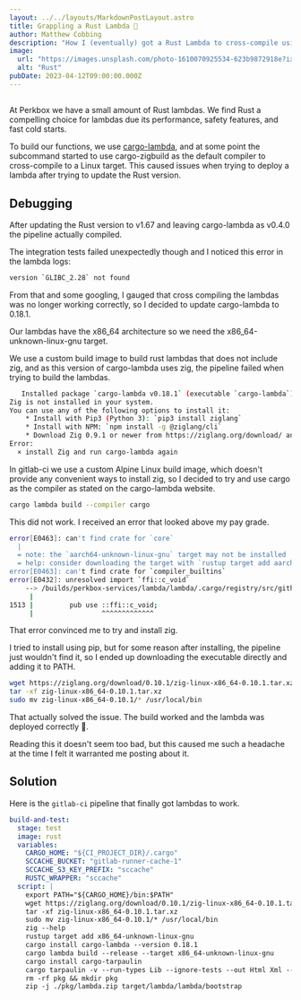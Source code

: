 ```yaml
---
layout: ../../layouts/MarkdownPostLayout.astro
title: Grappling a Rust Lambda 🦀
author: Matthew Cobbing
description: "How I (eventually) got a Rust Lambda to cross-compile using Cargo Lambda."
image:
  url: "https://images.unsplash.com/photo-1610070925534-623b9872918e?ixlib=rb-4.0.3&ixid=MnwxMjA3fDB8MHxwaG90by1wYWdlfHx8fGVufDB8fHx8&fm=jpg&w=700&fit=max"
  alt: "Rust"
pubDate: 2023-04-12T09:00:00.000Z
---
```


##

At Perkbox we have a small amount of Rust lambdas. We find Rust a compelling choice for lambdas due its performance, safety features, and fast cold starts.

To build our functions, we use [cargo-lambda](https://www.cargo-lambda.info/), and at some point the subcommand started to use cargo-zigbuild as the default compiler to cross-compile to a Linux target. This caused issues when trying to deploy a lambda after trying to update the Rust version.

## Debugging

After updating the Rust version to v1.67 and leaving cargo-lambda as v0.4.0 the pipeline actually compiled.

The integration tests failed unexpectedly though and I noticed this error in the lambda logs:

```sh
version `GLIBC_2.28` not found
```

From that and some googling, I gauged that cross compiling the lambdas was no longer working correctly, so I decided to update cargo-lambda to 0.18.1.

Our lambdas have the x86_64 architecture so we need the x86_64-unknown-linux-gnu target.

We use a custom build image to build rust lambdas that does not include zig, and as this version of cargo-lambda uses zig, the pipeline failed when trying to build the lambdas.

```sh
   Installed package `cargo-lambda v0.18.1` (executable `cargo-lambda`)
Zig is not installed in your system.
You can use any of the following options to install it:
	* Install with Pip3 (Python 3): `pip3 install ziglang`
	* Install with NPM: `npm install -g @ziglang/cli`
	* Download Zig 0.9.1 or newer from https://ziglang.org/download/ and add it to your PATH
Error:
  × install Zig and run cargo-lambda again
```

In gitlab-ci we use a custom Alpine Linux build image, which doesn't provide any convenient ways to install zig, so I decided to try and use cargo as the compiler as stated on the cargo-lambda website.

```sh
cargo lambda build --compiler cargo
```

This did not work. I received an error that looked above my pay grade.

```sh
error[E0463]: can't find crate for `core`
  |
  = note: the `aarch64-unknown-linux-gnu` target may not be installed
  = help: consider downloading the target with `rustup target add aarch64-unknown-linux-gnu`
error[E0463]: can't find crate for `compiler_builtins`
error[E0432]: unresolved import `ffi::c_void`
    --> /builds/perkbox-services/lambda/lambda/.cargo/registry/src/github.com-1ecc6299db9ec823/libc-0.2.131/src/unix/mod.rs:1513:17
     |
1513 |         pub use ::ffi::c_void;
     |                 ^^^^^^^^^^^^^
```

That error convinced me to try and install zig.

I tried to install using pip, but for some reason after installing, the pipeline just wouldn't find it, so I ended up downloading the executable directly and adding it to PATH.

```sh
wget https://ziglang.org/download/0.10.1/zig-linux-x86_64-0.10.1.tar.xz
tar -xf zig-linux-x86_64-0.10.1.tar.xz
sudo mv zig-linux-x86_64-0.10.1/* /usr/local/bin
```

That actually solved the issue. The build worked and the lambda was deployed correctly 🎉.

Reading this it doesn't seem too bad, but this caused me such a headache at the time I felt it warranted me posting about it.

## Solution

Here is the `gitlab-ci` pipeline that finally got lambdas to work.

```yaml
build-and-test:
  stage: test
  image: rust
  variables:
    CARGO_HOME: "${CI_PROJECT_DIR}/.cargo"
    SCCACHE_BUCKET: "gitlab-runner-cache-1"
    SCCACHE_S3_KEY_PREFIX: "sccache"
    RUSTC_WRAPPER: "sccache"
  script: |
    export PATH="${CARGO_HOME}/bin:$PATH"
    wget https://ziglang.org/download/0.10.1/zig-linux-x86_64-0.10.1.tar.xz
    tar -xf zig-linux-x86_64-0.10.1.tar.xz
    sudo mv zig-linux-x86_64-0.10.1/* /usr/local/bin
    zig --help
    rustup target add x86_64-unknown-linux-gnu
    cargo install cargo-lambda --version 0.18.1
    cargo lambda build --release --target x86_64-unknown-linux-gnu
    cargo install cargo-tarpaulin
    cargo tarpaulin -v --run-types Lib --ignore-tests --out Html Xml --output-dir ${CI_PROJECT_DIR}/test-report
    rm -rf pkg && mkdir pkg
    zip -j ./pkg/lambda.zip target/lambda/lambda/bootstrap
```
